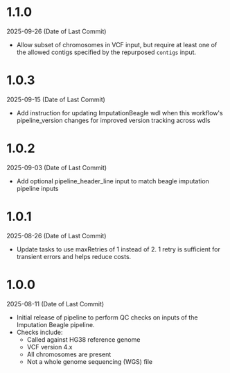 # 1.1.0
2025-09-26 (Date of Last Commit)

* Allow subset of chromosomes in VCF input, but require at least one of the allowed contigs specified by the repurposed `contigs` input.

# 1.0.3
2025-09-15 (Date of Last Commit)

* Add instruction for updating ImputationBeagle wdl when this workflow's pipeline_version changes for improved version tracking across wdls

# 1.0.2
2025-09-03 (Date of Last Commit)

* Add optional pipeline_header_line input to match beagle imputation pipeline inputs

# 1.0.1
2025-08-26 (Date of Last Commit)

* Update tasks to use maxRetries of 1 instead of 2. 1 retry is sufficient for transient errors and helps reduce costs.

# 1.0.0
2025-08-11 (Date of Last Commit)

* Initial release of pipeline to perform QC checks on inputs of the Imputation Beagle pipeline.
* Checks include:
  - Called against HG38 reference genome
  - VCF version 4.x 
  - All chromosomes are present
  - Not a whole genome sequencing (WGS) file
